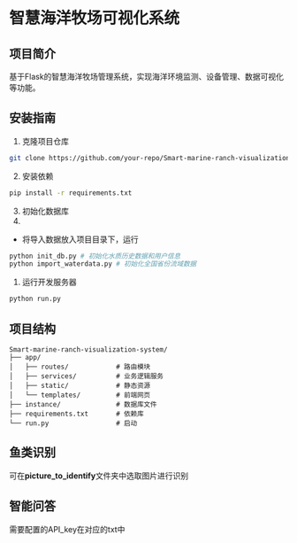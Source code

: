 # 智慧海洋牧场可视化系统

## 项目简介
基于Flask的智慧海洋牧场管理系统，实现海洋环境监测、设备管理、数据可视化等功能。

## 安装指南
1. 克隆项目仓库
```bash
git clone https://github.com/your-repo/Smart-marine-ranch-visualization-system.git
```

2. 安装依赖
```bash
pip install -r requirements.txt
```

3. 初始化数据库
4. 
- 将导入数据放入项目目录下，运行
```bash
python init_db.py # 初始化水质历史数据和用户信息
python import_waterdata.py # 初始化全国省份流域数据
```

1. 运行开发服务器
```bash
python run.py
```

## 项目结构
```
Smart-marine-ranch-visualization-system/
├── app/
│   ├── routes/            # 路由模块
│   ├── services/          # 业务逻辑服务
│   ├── static/            # 静态资源
│   └── templates/         # 前端网页
├── instance/              # 数据库文件
├── requirements.txt       # 依赖库
└── run.py                 # 启动
```

## 鱼类识别

可在**picture_to_identify**文件夹中选取图片进行识别

## 智能问答

需要配置的API_key在对应的txt中